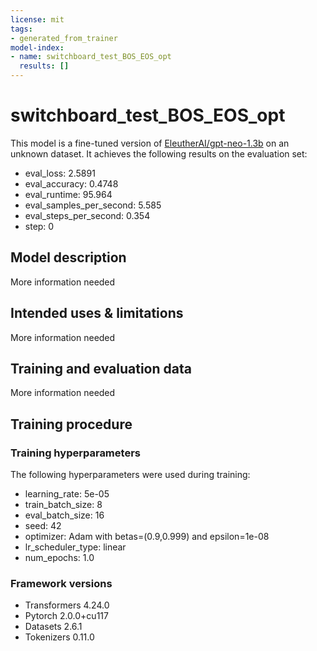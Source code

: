 ```yaml
---
license: mit
tags:
- generated_from_trainer
model-index:
- name: switchboard_test_BOS_EOS_opt
  results: []
---
```


<!-- This model card has been generated automatically according to the information the Trainer had access to. You
should probably proofread and complete it, then remove this comment. -->

# switchboard_test_BOS_EOS_opt

This model is a fine-tuned version of [EleutherAI/gpt-neo-1.3b](https://huggingface.co/EleutherAI/gpt-neo-1.3b) on an unknown dataset.
It achieves the following results on the evaluation set:
- eval_loss: 2.5891
- eval_accuracy: 0.4748
- eval_runtime: 95.964
- eval_samples_per_second: 5.585
- eval_steps_per_second: 0.354
- step: 0

## Model description

More information needed

## Intended uses & limitations

More information needed

## Training and evaluation data

More information needed

## Training procedure

### Training hyperparameters

The following hyperparameters were used during training:
- learning_rate: 5e-05
- train_batch_size: 8
- eval_batch_size: 16
- seed: 42
- optimizer: Adam with betas=(0.9,0.999) and epsilon=1e-08
- lr_scheduler_type: linear
- num_epochs: 1.0

### Framework versions

- Transformers 4.24.0
- Pytorch 2.0.0+cu117
- Datasets 2.6.1
- Tokenizers 0.11.0
